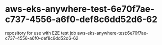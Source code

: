 # aws-eks-anywhere-test-6e70f7ae-c737-4556-a6f0-def8c6dd52d6-62
repository for use with E2E test job aws-eks-anywhere-test:6e70f7ae-c737-4556-a6f0-def8c6dd52d6-62
